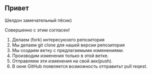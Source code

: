 ## Привет

Шелдон замечательный пёсик)

Совершенно с этим согласен!

1. Делаем (fork) интересуюзего репозитория
2. Мы делаем git clone для нашей версии репозитория
3. Мы создаем ветку с предлагаемыми изменениями.
4. Производим изменения только в этой ветке.
5. Отправляем эти изменения на свой акк(push).
6. В окне GitHub появляется возможность отправитьт pull reqest.
